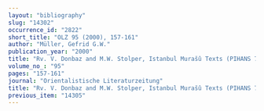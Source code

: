 ```yaml
---
layout: "bibliography"
slug: "14302"
occurrence_id: "2822"
short_title: "OLZ 95 (2000), 157-161"
author: "Müller, Gefrid G.W."
publication_year: "2000"
title: "Rv. V. Donbaz and M.W. Stolper, Istanbul Murašû Texts (PIHANS 79, 1997)"
volume_no_: "95"
pages: "157-161"
journal: "Orientalistische Literaturzeitung"
title: "Rv. V. Donbaz and M.W. Stolper, Istanbul Murašû Texts (PIHANS 79, 1997)"
previous_item: "14305"
---
```

